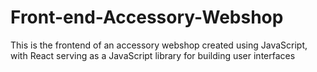 # Front-end-Accessory-Webshop
This is the frontend of an accessory webshop created using JavaScript, with React serving as a JavaScript library for building user interfaces
